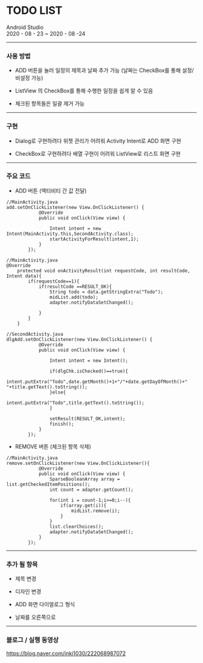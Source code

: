 # TODO LIST
Android Studio   
2020 - 08 - 23 ~ 2020 - 08 -24

***

### 사용 방법

* ADD 버튼을 눌러 일정의 제목과 날짜 추가 가능   (날짜는 CheckBox를 통해 설정/비설정 가능)

* ListView 의 CheckBox를 통해 수행한 일정을 쉽게 알 수 있음

* 체크된 항목들은 일괄 제거 가능   
***

### 구현

* Dialog로 구현하려다 위젯 관리가 어려워 Activity Intent로 ADD 화면 구현

* CheckBox로 구현하려다 배열 구현이 어려워 ListView로 리스트 화면 구현

***

### 주요 코드

* ADD 버튼 (액티비티 간 값 전달)
<pre><code>//MainActivity.java
add.setOnClickListener(new View.OnClickListener() {
            @Override
            public void onClick(View view) {

                Intent intent = new Intent(MainActivity.this,SecondActivity.class);
                startActivityForResult(intent,1);
            }
        });</code></pre>
<pre><code>//MainActivity.java
@Override
    protected void onActivityResult(int requestCode, int resultCode, Intent data){
        if(requestCode==1){
            if(resultCode ==RESULT_OK){
                String todo = data.getStringExtra("Todo");
                midList.add(todo);
                adapter.notifyDataSetChanged();

            }
        }
    }
</code></pre>
<pre><code>//SecondActivity.java
dlgAdd.setOnClickListener(new View.OnClickListener() {
            @Override
            public void onClick(View view) {

                Intent intent = new Intent();

                if(dlgChk.isChecked()==true){
                    intent.putExtra("Todo",date.getMonth()+1+"/"+date.getDayOfMonth()+"  "+title.getText().toString());
                }else{
                    intent.putExtra("Todo",title.getText().toString());
                }

                setResult(RESULT_OK,intent);
                finish();
            }
        });</code></pre>    

* REMOVE 버튼 (체크된 항목 삭제)
<pre><code>//MainActivity.java
remove.setOnClickListener(new View.OnClickListener(){
            @Override
            public void onClick(View view) {
                SparseBooleanArray array = list.getCheckedItemPositions();
                int count = adapter.getCount();

                for(int i = count-1;i>=0;i--){
                    if(array.get(i)){
                        midList.remove(i);
                    }
                }
                list.clearChoices();
                adapter.notifyDataSetChanged();
            }
        });</code></pre>

***

### 추가 될 항목

* 제목 변경

* 디자인 변경

* ADD 화면 다이얼로그 형식

* 날짜를 오른쪽으로    
***

### 블로그 / 실행 동영상
<https://blog.naver.com/inki1030/222068987072>
